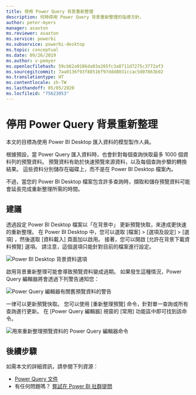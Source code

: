 ```yaml
---
title: 停用 Power Query 背景重新整理
description: 何時停用 Power Query 背景重新整理的指導方針。
author: peter-myers
manager: asaxton
ms.reviewer: asaxton
ms.service: powerbi
ms.subservice: powerbi-desktop
ms.topic: conceptual
ms.date: 09/26/2019
ms.author: v-pemyer
ms.openlocfilehash: 59cb62a9186da03a265fc3a8711d7275c3772af3
ms.sourcegitcommit: 7aa0136f93f88516f97ddd8031ccac5d07863b92
ms.translationtype: HT
ms.contentlocale: zh-TW
ms.lasthandoff: 05/05/2020
ms.locfileid: "75623053"
---
```

# <a name="disable-power-query-background-refresh"></a>停用 Power Query 背景重新整理

本文的目標為使用 Power BI Desktop 匯入資料的模型製作人員。

根據預設，當 Power Query 匯入資料時，也會針對每個查詢快取最多 1000 個資料列的預覽資料。 預覽資料有助於快速預覽來源資料，以及每個查詢步驟的轉換結果。 這些資料分別儲存在磁碟上，而不是在 Power BI Desktop 檔案內。

不過，當您的 Power BI Desktop 檔案包含許多查詢時，擷取和儲存預覽資料可能會延長完成重新整理所需的時間。

## <a name="recommendation"></a>建議

透過設定 Power BI Desktop 檔案以「在背景中」  更新預覽快取，來達成更快速的重新整理。 在 Power BI Desktop 中，您可以選取 [檔案] > [選項及設定] > [選項]  ，然後選取 [資料載入]  頁面加以啟用。 接著，您可以開啟 [允許在背景下載資料預覽]  選項。 請注意，這個選項只能針對目前的檔案進行設定。

![Power BI Desktop 背景資料選項](media/power-query-background-refresh/power-query-options-background-data.png)

啟用背景重新整理可能會導致預覽資料變成過期。 如果發生這種情況，Power Query 編輯器將會透過下列警告通知您：

![Power Query 編輯器有關舊預覽資料的警告](media/power-query-background-refresh/power-query-preview-data-old.png)

一律可以更新預覽快取。 您可以使用 [重新整理預覽]  命令，針對單一查詢或所有查詢進行更新。 在 [Power Query 編輯器] 視窗的 [常用]  功能區中即可找到該命令。

![用來重新整理預覽資料的 Power Query 編輯器命令](media/power-query-background-refresh/power-query-refresh-preview-data.png)

## <a name="next-steps"></a>後續步驟

如需本文的詳細資訊，請參閱下列資源：

- [Power Query 文件](/power-query/)
- 有任何問題嗎？ [嘗試在 Power BI 社群提問](https://community.powerbi.com/)
